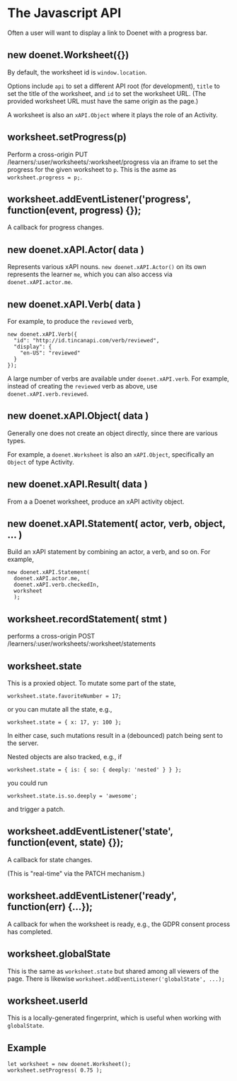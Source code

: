 # The Javascript API

Often a user will want to display a link to Doenet with a progress
bar.

## new doenet.Worksheet({}) 

By default, the worksheet id is `window.location`.

Options include `api` to set a different API root (for development),
`title` to set the title of the worksheet, and `id` to set the
worksheet URL.  (The provided worksheet URL must have the same origin
as the page.)

A worksheet is also an `xAPI.Object` where it plays the role of an
Activity.

## worksheet.setProgress(p)

Perform a cross-origin PUT
/learners/:user/worksheets/:worksheet/progress via an iframe to set
the progress for the given worksheet to `p`.  This is the asme as
`worksheet.progress = p;`.

## worksheet.addEventListener('progress', function(event, progress) {});

A callback for progress changes.

## new doenet.xAPI.Actor( data )

Represents various xAPI nouns.  `new doenet.xAPI.Actor()` on its own
represents the learner `me`, which you can also access via `doenet.xAPI.actor.me`.

## new doenet.xAPI.Verb( data )

For example, to produce the `reviewed` verb, 
```
new doenet.xAPI.Verb({
  "id": "http://id.tincanapi.com/verb/reviewed",
  "display": {
    "en-US": "reviewed"
  }
});
```
A large number of verbs are available under `doenet.xAPI.verb`.  For
example, instead of creating the `reviewed` verb as above, use
`doenet.xAPI.verb.reviewed`.

## new doenet.xAPI.Object( data )

Generally one does not create an object directly, since there are various types.

For example, a `doenet.Worksheet` is also an `xAPI.Object`,
specifically an `Object` of type Activity.

## new doenet.xAPI.Result( data )

From a a Doenet worksheet, produce an xAPI activity object.

## new doenet.xAPI.Statement( actor, verb, object, ... )

Build an xAPI statement by combining an actor, a verb, and so on.  For example,
```
new doenet.xAPI.Statement(
  doenet.xAPI.actor.me, 
  doenet.xAPI.verb.checkedIn,
  worksheet
  );
```

## worksheet.recordStatement( stmt ) 

performs a cross-origin POST /learners/:user/worksheets/:worksheet/statements

## worksheet.state

This is a proxied object.  To mutate some part of the state,
```
worksheet.state.favoriteNumber = 17;
```
or you can mutate all the state, e.g.,
```
worksheet.state = { x: 17, y: 100 };
```
In either case, such mutations result in a (debounced) patch being sent to the server.

Nested objects are also tracked, e.g., if
```
worksheet.state = { is: { so: { deeply: 'nested' } } };
```
you could run 
```
worksheet.state.is.so.deeply = 'awesome';
```
and trigger a patch.

## worksheet.addEventListener('state', function(event, state) {});

A callback for state changes.

(This is "real-time" via the PATCH mechanism.)

## worksheet.addEventListener('ready', function(err) {...});

A callback for when the worksheet is ready, e.g., the GDPR consent
process has completed.

## worksheet.globalState

This is the same as `worksheet.state` but shared among all viewers of
the page.  There is likewise 
`worksheet.addEventListener('globalState', ...);`

## worksheet.userId

This is a locally-generated fingerprint, which is useful when working with  `globalState`.

## Example

```
let worksheet = new doenet.Worksheet();
worksheet.setProgress( 0.75 );
```
